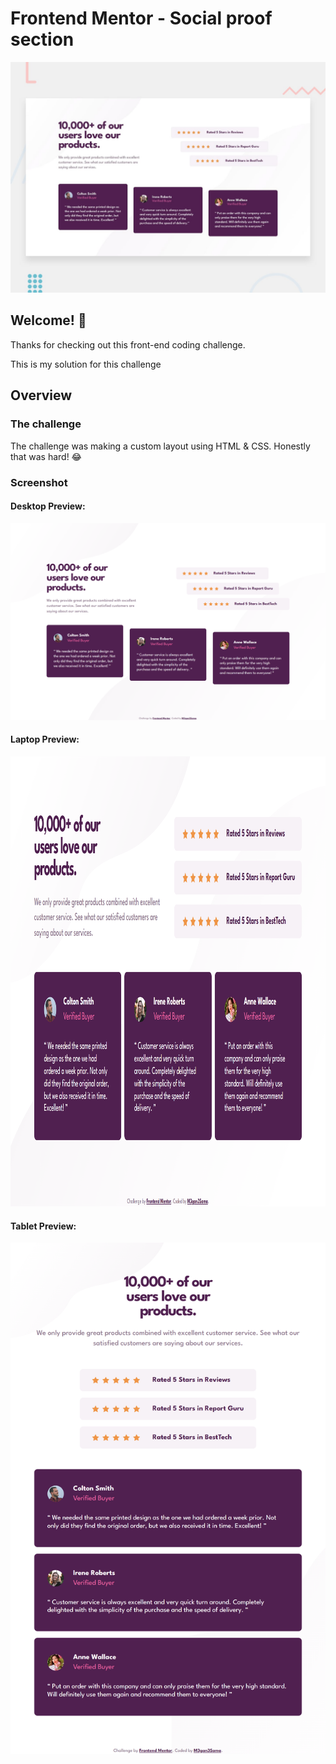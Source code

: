 # Frontend Mentor - Social proof section

![Design preview for the Social proof section coding challenge](./design/desktop-preview.jpg)

## Welcome! 👋

Thanks for checking out this front-end coding challenge.

This is my solution for this challenge

## Overview

### The challenge

The challenge was making a custom layout using HTML & CSS.
Honestly that was hard! 😂

### Screenshot
#### Desktop Preview:

![Desktop preview (1440px)](./design/Desktop-preview-1440.png)
#### Laptop Preview:

<p align="center" width="100%">
  <img src="./design/Laptop-preview-1024.png" width=1024 height=720>
</p>

#### Tablet Preview:

<p align="center" width="100%">
  <img src="./design/Tablet-preview-768.png" width=768 >
</p>
